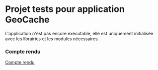 # Projet tests pour application GeoCache

L'application n'est pas encore executable, elle est uniquement initialisée avec les librairies et les modules nécessaires.

### Compte rendu 

[Compte rendu](https://docs.google.com/document/d/1kMLJN7oXkH1OxtQPx-NbgazuBtpZrUYY9bwO4i4HMus/edit?usp=sharing)